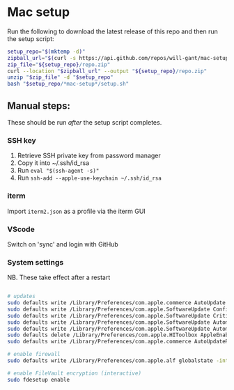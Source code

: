 # Mac setup

Run the following to download the latest release of this repo and then run the setup script:

```bash
setup_repo="$(mktemp -d)"
zipball_url="$(curl -s https://api.github.com/repos/will-gant/mac-setup/releases/latest | grep zipball_url | cut -d '"' -f 4)"
zip_file="${setup_repo}/repo.zip"
curl --location "$zipball_url" --output "${setup_repo}/repo.zip"
unzip "$zip_file" -d "$setup_repo"
bash "$setup_repo/*mac-setup*/setup.sh"
```

## Manual steps:

These should be run _after_ the setup script completes.

### SSH key

1. Retrieve SSH private key from password manager
1. Copy it into ~/.ssh/id_rsa
1. Run `eval "$(ssh-agent -s)"`
1. Run `ssh-add --apple-use-keychain ~/.ssh/id_rsa`

### iterm

Import `iterm2.json` as a profile via the iterm GUI

### VScode

Switch on 'sync' and login with GitHub

### System settings

NB. These take effect after a restart

```bash

# updates
sudo defaults write /Library/Preferences/com.apple.commerce AutoUpdate -bool true
sudo defaults write /Library/Preferences/com.apple.SoftwareUpdate ConfigDataInstall -bool true
sudo defaults write /Library/Preferences/com.apple.SoftwareUpdate CriticalUpdateInstall -bool true
sudo defaults write /Library/Preferences/com.apple.SoftwareUpdate AutomaticCheckEnabled -bool true
sudo defaults write /Library/Preferences/com.apple.SoftwareUpdate AutomaticDownload -bool true
sudo defaults delete /Library/Preferences/com.apple.HIToolbox AppleEnabledInputSources
sudo defaults write /Library/Preferences/com.apple.commerce AutoUpdateRestartRequired -bool true

# enable firewall
sudo defaults write /Library/Preferences/com.apple.alf globalstate -int 2

# enable FileVault encryption (interactive)
sudo fdesetup enable
```
